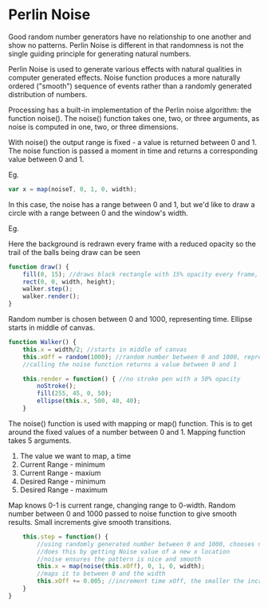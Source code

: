 # Perlin Noise

Good random number generators have no relationship to one another and show no patterns. Perlin Noise is different in that randomness is not the single guiding principle for generating natural numbers.

Perlin Noise is used to generate various effects with natural qualities in computer generated effects. Noise function produces a more naturally ordered ("smooth") sequence of events rather than a randomly generated distribution of numbers. 

Processing has a built-in implementation of the Perlin noise algorithm: the function noise(). The noise() function takes one, two, or three arguments, as noise is computed in one, two, or three dimensions.

With noise() the output range is fixed - a value is returned between 0 and 1. The noise function is passed a moment in time and returns a corresponding value between 0 and 1.

Eg.
``` js
var x = map(noiseT, 0, 1, 0, width);
```
In this case, the noise has a range between 0 and 1, but we'd like to draw a circle with a range between 0 and the window's width. 

Eg.

Here the background is redrawn every frame with a reduced opacity so the trail of the balls being draw can be seen
``` js
function draw() {
	fill(0, 15); //draws black rectangle with 15% opacity every frame, creating trail effect
	rect(0, 0, width, height);
	walker.step();
	walker.render();
}
```

Random number is chosen between 0 and 1000, representing time. Ellipse starts in middle of canvas.

``` js
function Walker() {
	this.x = width/2; //starts in middle of canvas
	this.xOff = random(1000); //random number between 0 and 1000, represents time
	//calling the noise function returns a value between 0 and 1

	this.render = function() { //no stroke pen with a 50% opacity
		noStroke();
		fill(255, 45, 0, 50);
		ellipse(this.x, 500, 40, 40);
	}
```
The noise() function is used with mapping or map() function. This is to get around the fixed values of a number between 0 and 1. Mapping function takes 5 arguments. 

1. The value we want to map, a time
2. Current Range - minimum
3. Current Range - maxium
4. Desired Range - minimum
5. Desired Range - maximum

Map knows 0-1 is current range, changing range to 0-width. Random number between 0 and 1000 passed to noise function to give smooth results. Small increments give smooth transitions. 

``` js
	this.step = function() {
		//using randomly generated number between 0 and 1000, chooses new location on x axis
		//does this by getting Noise value of a new x location
		//noise ensures the pattern is nice and smooth
		this.x = map(noise(this.xOff), 0, 1, 0, width);
		//maps it to between 0 and the width
		this.xOff += 0.005; //increment time xOff, the smaller the increment, the less noticeable jump in values
	}
}
```

